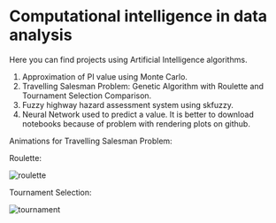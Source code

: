 # Computational intelligence in data analysis
Here you can find projects using Artificial Intelligence algorithms.
1. Approximation of PI value using Monte Carlo.
2. Travelling Salesman Problem: Genetic Algorithm with Roulette and Tournament Selection Comparison.
3. Fuzzy highway hazard assessment system using skfuzzy.
4. Neural Network used to predict a value.
It is better to download notebooks because of problem with rendering plots on github.


Animations for Travelling Salesman Problem:

Roulette:

![roulette](https://github.com/user-attachments/assets/95a0b36c-4750-4df4-bfb9-f108de27a848)

Tournament Selection:

![tournament](https://github.com/user-attachments/assets/0d70fec8-a7c7-4dad-a6bc-46cfda621c06)
